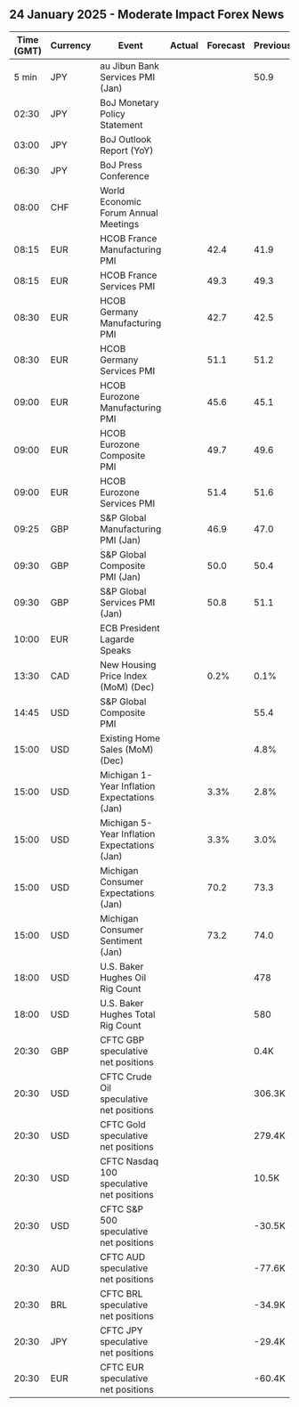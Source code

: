 ## 24 January 2025 - Moderate Impact Forex News

| Time (GMT) | Currency | Event | Actual | Forecast | Previous |
|------|----------|-------|--------|----------|----------|
| 5 min | JPY | au Jibun Bank Services PMI (Jan) |  |  | 50.9 |
| 02:30 | JPY | BoJ Monetary Policy Statement |  |  |  |
| 03:00 | JPY | BoJ Outlook Report (YoY) |  |  |  |
| 06:30 | JPY | BoJ Press Conference |  |  |  |
| 08:00 | CHF | World Economic Forum Annual Meetings |  |  |  |
| 08:15 | EUR | HCOB France Manufacturing PMI |  | 42.4 | 41.9 |
| 08:15 | EUR | HCOB France Services PMI |  | 49.3 | 49.3 |
| 08:30 | EUR | HCOB Germany Manufacturing PMI |  | 42.7 | 42.5 |
| 08:30 | EUR | HCOB Germany Services PMI |  | 51.1 | 51.2 |
| 09:00 | EUR | HCOB Eurozone Manufacturing PMI |  | 45.6 | 45.1 |
| 09:00 | EUR | HCOB Eurozone Composite PMI |  | 49.7 | 49.6 |
| 09:00 | EUR | HCOB Eurozone Services PMI |  | 51.4 | 51.6 |
| 09:25 | GBP | S&P Global Manufacturing PMI (Jan) |  | 46.9 | 47.0 |
| 09:30 | GBP | S&P Global Composite PMI (Jan) |  | 50.0 | 50.4 |
| 09:30 | GBP | S&P Global Services PMI (Jan) |  | 50.8 | 51.1 |
| 10:00 | EUR | ECB President Lagarde Speaks |  |  |  |
| 13:30 | CAD | New Housing Price Index (MoM) (Dec) |  | 0.2% | 0.1% |
| 14:45 | USD | S&P Global Composite PMI |  |  | 55.4 |
| 15:00 | USD | Existing Home Sales (MoM) (Dec) |  |  | 4.8% |
| 15:00 | USD | Michigan 1-Year Inflation Expectations (Jan) |  | 3.3% | 2.8% |
| 15:00 | USD | Michigan 5-Year Inflation Expectations (Jan) |  | 3.3% | 3.0% |
| 15:00 | USD | Michigan Consumer Expectations (Jan) |  | 70.2 | 73.3 |
| 15:00 | USD | Michigan Consumer Sentiment (Jan) |  | 73.2 | 74.0 |
| 18:00 | USD | U.S. Baker Hughes Oil Rig Count |  |  | 478 |
| 18:00 | USD | U.S. Baker Hughes Total Rig Count |  |  | 580 |
| 20:30 | GBP | CFTC GBP speculative net positions |  |  | 0.4K |
| 20:30 | USD | CFTC Crude Oil speculative net positions |  |  | 306.3K |
| 20:30 | USD | CFTC Gold speculative net positions |  |  | 279.4K |
| 20:30 | USD | CFTC Nasdaq 100 speculative net positions |  |  | 10.5K |
| 20:30 | USD | CFTC S&P 500 speculative net positions |  |  | -30.5K |
| 20:30 | AUD | CFTC AUD speculative net positions |  |  | -77.6K |
| 20:30 | BRL | CFTC BRL speculative net positions |  |  | -34.9K |
| 20:30 | JPY | CFTC JPY speculative net positions |  |  | -29.4K |
| 20:30 | EUR | CFTC EUR speculative net positions |  |  | -60.4K |
